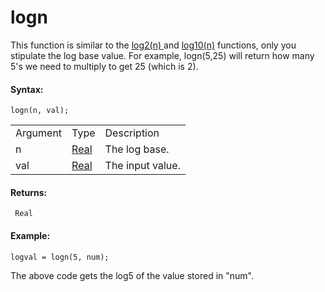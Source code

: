# logn

This function is similar to the [ log2(n) ](log2) and
[log10(n)](log10) functions, only you stipulate the log base value.
For example, logn(5,25) will return how many 5's we need to multiply to
get 25 (which is 2).

#### Syntax:

``` gml
logn(n, val);
```

|          |                                                                         |                  |
|----------|-------------------------------------------------------------------------|------------------|
| Argument | Type                                                                    | Description      |
| n        |  [Real](../../../../../GameMaker_Language/GML_Overview/Data_Types)  | The log base.    |
| val      |  [Real](../../../../../GameMaker_Language/GML_Overview/Data_Types)  | The input value. |

#### Returns:

``` gml
 Real
```

#### Example:

``` gml
logval = logn(5, num);
```

The above code gets the log5 of the value stored in "num".
